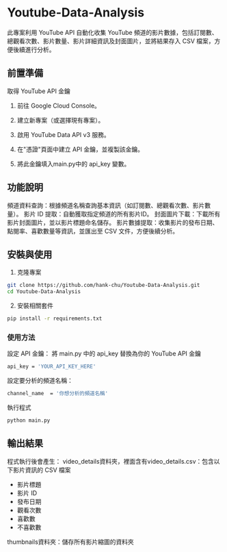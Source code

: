 # Youtube-Data-Analysis
此專案利用 YouTube API 自動化收集 YouTube 頻道的影片數據，包括訂閱數、總觀看次數、影片數量、影片詳細資訊及封面圖片，並將結果存入 CSV 檔案，方便後續進行分析。



## 前置準備
取得 YouTube API 金鑰

1. 前往 Google Cloud Console。

2. 建立新專案（或選擇現有專案）。

3. 啟用 YouTube Data API v3 服務。

4. 在"憑證"頁面中建立 API 金鑰，並複製該金鑰。

5. 將此金鑰填入main.py中的 api_key 變數。

## 功能說明
頻道資料查詢：根據頻道名稱查詢基本資訊（如訂閱數、總觀看次數、影片數量）。
影片 ID 提取：自動獲取指定頻道的所有影片ID。
封面圖片下載：下載所有影片封面圖片，並以影片標題命名儲存。
影片數據提取：收集影片的發布日期、點閱率、喜歡數量等資訊，並匯出至 CSV 文件，方便後續分析。

## 安裝與使用
1. 克隆專案
```bash
git clone https://github.com/hank-chu/Youtube-Data-Analysis.git
cd Youtube-Data-Analysis
```

2. 安裝相關套件
```bash
pip install -r requirements.txt
```

### 使用方法
設定 API 金鑰：
將 main.py 中的 api_key 替換為你的 YouTube API 金鑰
```bash
api_key = 'YOUR_API_KEY_HERE'
```

設定要分析的頻道名稱：
```bash
channel_name  = '你想分析的頻道名稱'
```

執行程式
```bash
python main.py
```
## 輸出結果
程式執行後會產生：
video_details資料夾，裡面含有video_details.csv：包含以下影片資訊的 CSV 檔案
- 影片標題
- 影片 ID
- 發布日期
- 觀看次數
- 喜歡數
- 不喜歡數

thumbnails資料夾：儲存所有影片縮圖的資料夾














